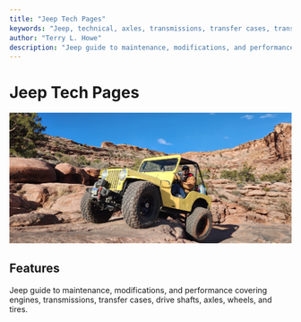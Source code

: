 ```yaml
---
title: "Jeep Tech Pages"
keywords: "Jeep, technical, axles, transmissions, transfer cases, transfer cases, engines, suspension, winches"
author: "Terry L. Howe"
description: "Jeep guide to maintenance, modifications, and performance covering engines, transmissions, transfer cases, drive shafts, axles, wheels, and tires."
---
```

# Jeep Tech Pages

![Moab](/img/20230405_090701.jpg)   

## Features

Jeep guide to maintenance, modifications, and performance covering engines, transmissions, transfer cases, drive shafts, axles, wheels, and tires.